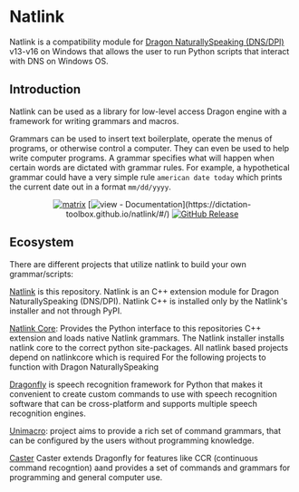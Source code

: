 # Natlink 

Natlink is a compatibility module for [Dragon NaturallySpeaking (DNS/DPI)](https://www.nuance.com/dragon.html) v13-v16 on Windows that allows the user to run Python scripts that interact with DNS on Windows OS.

## Introduction <!-- {docsify-ignore} -->

Natlink can be used as a library for low-level access Dragon engine with a framework for writing grammars and macros.

Grammars can be used to insert text boilerplate, operate the menus of programs, or otherwise control a computer. They can even be used to help
write computer programs. A grammar specifies what will happen when certain words are dictated with grammar rules. For example, a hypothetical grammar could have a very simple rule `american date today` which prints the current date out in a format `mm/dd/yyyy`.

<div align="center">

[![matrix](https://img.shields.io/gitter/room/dictation-toolbox/natlink)](https://matrix.to/#/#dictation-toolbox_natlink:gitter.im) [![view - Documentation](https://img.shields.io/badge/view-Documentation-blue?)](https://dictation-toolbox.github.io/natlink/#/) [![GitHub Release](https://img.shields.io/github/v/release/dictation-toolbox/natlink?include_prereleases)](https://github.com/dictation-toolbox/natlink/releases)

</div>

## **Ecosystem**

There are different projects that utilize natlink to build your own grammar/scripts:

[Natlink](https://github.com/dictation-toolbox/natlink) is this repository. Natlink is an C++ extension module for Dragon NaturallySpeaking (DNS/DPI). Natlink C++ is installed only by the Natlink's installer and not through PyPI.

[Natlink Core](https://github.com/dictation-toolbox/natlinkcore): Provides the Python interface to this repositories C++ extension and loads native Natlink grammars. The Natlink installer installs natlink core to the correct python site-packages. All natlink based projects depend on natlinkcore which is required For the following projects to function with Dragon NaturallySpeaking

[Dragonfly](https://github.com/dictation-toolbox/dragonfly) is speech recognition framework for Python that makes it convenient to create custom commands to use with speech recognition software that can be cross-platform and supports multiple speech recognition engines.

[Unimacro](https://github.com/dictation-toolbox/unimacro): project aims to provide a rich set of command grammars, that can be configured by the users without programming knowledge.

[Caster](https://github.com/dictation-toolbox/Caster) Caster extends Dragonfly for features like CCR (continuous command recogntion) aand provides a set of commands and grammars for programming and general computer use.


